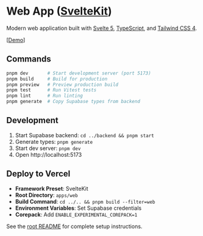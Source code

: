 # Web App ([SvelteKit](https://svelte.dev/docs/kit/))

Modern web application built with [Svelte 5](https://svelte.dev/), [TypeScript](https://www.typescriptlang.org/), and [Tailwind CSS 4](https://tailwindcss.com/).

[[Demo](https://webapp-template.usagizmo.com/)]

## Commands

```bash
pnpm dev       # Start development server (port 5173)
pnpm build     # Build for production
pnpm preview   # Preview production build
pnpm test      # Run Vitest tests
pnpm lint      # Run linting
pnpm generate  # Copy Supabase types from backend
```

## Development

1. Start Supabase backend: `cd ../backend && pnpm start`
2. Generate types: `pnpm generate`
3. Start dev server: `pnpm dev`
4. Open http://localhost:5173

## Deploy to Vercel

- **Framework Preset**: SvelteKit
- **Root Directory**: `apps/web`
- **Build Command**: `cd ../.. && pnpm build --filter=web`
- **Environment Variables**: Set Supabase credentials
- **Corepack**: Add `ENABLE_EXPERIMENTAL_COREPACK=1`

See the [root README](../../README.md) for complete setup instructions.
